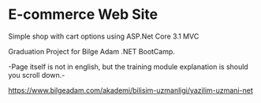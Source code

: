 # E-commerce Web Site

Simple shop with cart options using ASP.Net Core 3.1 MVC

Graduation Project for Bilge Adam .NET BootCamp.

-Page itself is not in english, but the training module explanation is should you scroll down.-

https://www.bilgeadam.com/akademi/bilisim-uzmanligi/yazilim-uzmani-net
